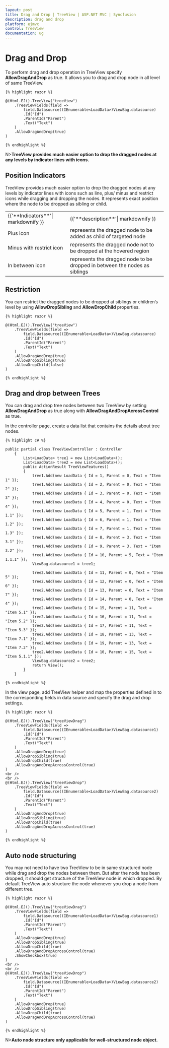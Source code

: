 ```yaml
---
layout: post
title: Drag and Drop | TreeView | ASP.NET MVC | Syncfusion
description: drag and drop
platform: ejmvc
control: TreeView
documentation: ug
---
```


# Drag and Drop

To perform drag and drop operation in TreeView specify **AllowDragAndDrop** as true. It allows you to drag and drop node in all level of same TreeView.
    
    
    
    {% highlight razor %}
    
    @(Html.EJ().TreeView("treeView")
        .TreeViewFields(field =>
            field.Datasource((IEnumerable<LoadData>)ViewBag.datasource)
            .Id("Id")
            .ParentId("Parent")
            .Text("Text")
        )
        .AllowDragAndDrop(true)
    )
    
    {% endhighlight %}
    
    
    
N>**TreeView provides much easier option to drop the dragged nodes at any levels by indicator lines with icons.**

## Position Indicators

TreeView provides much easier option to drop the dragged nodes at any levels by indicator lines with icons such as line, plus/ minus and restrict icons while dragging and dropping the nodes. It represents exact position where the node to be dropped as sibling or child.

<table>
<tr>
<td>
    {{'**Indicators**'| markdownify }}
</td>
<td>
    {{'**description**'| markdownify }}
</td>
</tr>
<tr>
<td>
Plus icon
</td>
<td>
represents the dragged node to be added as child of targeted node
</td>
</tr>
<tr>
<td>
Minus with restrict icon
</td>
<td>
represents the dragged node not to be dropped at the hovered region
</td>
</tr>
<tr>
<td>
In between icon
</td>
<td>
represents the dragged node to be dropped in between the nodes as siblings
</td>
</tr>
</table>

## Restriction

You can restrict the dragged nodes to be dropped at siblings or children’s level by using **AllowDropSibling** and **AllowDropChild** properties.
    
    
    
    {% highlight razor %}
    
    @(Html.EJ().TreeView("treeView")
        .TreeViewFields(field =>
            field.Datasource((IEnumerable<LoadData>)ViewBag.datasource)
            .Id("Id")
            .ParentId("Parent")
            .Text("Text")
        )
        .AllowDragAndDrop(true)
        .AllowDropSibling(true)
        .AllowDropChild(false)
    )
    
    {% endhighlight %}
    
    
    
## Drag and drop between Trees

You can drag and drop tree nodes between two TreeView by setting **AllowDragAndDrop** as true along with **AllowDragAndDropAcrossControl** as true.

In the controller page, create a data list that contains the details about tree nodes.
    
    
    
    {% highlight c# %}
    
    public partial class TreeViewController : Controller
        {
            List<LoadData> tree1 = new List<LoadData>();
            List<LoadData> tree2 = new List<LoadData>();
            public ActionResult TreeViewFeatures()
            {
                tree1.Add(new LoadData { Id = 1, Parent = 0, Text = "Item 1" });
                tree1.Add(new LoadData { Id = 2, Parent = 0, Text = "Item 2" });
                tree1.Add(new LoadData { Id = 3, Parent = 0, Text = "Item 3" });
                tree1.Add(new LoadData { Id = 4, Parent = 0, Text = "Item 4" });
                tree1.Add(new LoadData { Id = 5, Parent = 1, Text = "Item 1.1" });
                tree1.Add(new LoadData { Id = 6, Parent = 1, Text = "Item 1.2" });
                tree1.Add(new LoadData { Id = 7, Parent = 1, Text = "Item 1.3" });
                tree1.Add(new LoadData { Id = 8, Parent = 3, Text = "Item 3.1" });
                tree1.Add(new LoadData { Id = 9, Parent = 3, Text = "Item 3.2" });
                tree1.Add(new LoadData { Id = 10, Parent = 5, Text = "Item 1.1.1" });
                ViewBag.datasource1 = tree1;
    
                tree2.Add(new LoadData { Id = 11, Parent = 0, Text = "Item 5" });
                tree2.Add(new LoadData { Id = 12, Parent = 0, Text = "Item 6" });
                tree2.Add(new LoadData { Id = 13, Parent = 0, Text = "Item 7" });
                tree2.Add(new LoadData { Id = 14, Parent = 0, Text = "Item 4" });
                tree2.Add(new LoadData { Id = 15, Parent = 11, Text = "Item 5.1" });
                tree2.Add(new LoadData { Id = 16, Parent = 11, Text = "Item 5.2" });
                tree2.Add(new LoadData { Id = 17, Parent = 11, Text = "Item 5.3" });
                tree2.Add(new LoadData { Id = 18, Parent = 13, Text = "Item 7.1" });
                tree2.Add(new LoadData { Id = 19, Parent = 13, Text = "Item 7.2" });
                tree2.Add(new LoadData { Id = 10, Parent = 15, Text = "Item 5.1.1" });
                ViewBag.datasource2 = tree2;
                return View();
            }
        }
        
    {% endhighlight %}
    
    
    
In the view page, add TreeView helper and map the properties defined in to the corresponding fields in data source and specify the drag and drop settings.
    
    
    
    {% highlight razor %}
    
    @(Html.EJ().TreeView("treeViewDrag")
        .TreeViewFields(field =>
            field.Datasource((IEnumerable<LoadData>)ViewBag.datasource1)
            .Id("Id")
            .ParentId("Parent")
            .Text("Text")
        )
        .AllowDragAndDrop(true)
        .AllowDropSibling(true)
        .AllowDropChild(true)
        .AllowDragAndDropAcrossControl(true)
    )
    <br />
    <br />
    @(Html.EJ().TreeView("treeViewDrop")
        .TreeViewFields(field =>
            field.Datasource((IEnumerable<LoadData>)ViewBag.datasource2)
            .Id("Id")
            .ParentId("Parent")
            .Text("Text")
        )
        .AllowDragAndDrop(true)
        .AllowDropSibling(true)
        .AllowDropChild(true)
        .AllowDragAndDropAcrossControl(true)
    )
    
    {% endhighlight %}
    
    
    
## Auto node structuring

You may not need to have two TreeView to be in same structured node while drag and drop the nodes between them. But after the node has been dropped, it should get structure of the TreeView node in which dropped. By default TreeView auto structure the node whenever you drop a node from different tree.
    
    
    
    {% highlight razor %}
    
    @(Html.EJ().TreeView("treeViewDrag")
        .TreeViewFields(field =>
            field.Datasource((IEnumerable<LoadData>)ViewBag.datasource1)
            .Id("Id")
            .ParentId("Parent")
            .Text("Text")
        )
        .AllowDragAndDrop(true)
        .AllowDropSibling(true)
        .AllowDropChild(true)
        .AllowDragAndDropAcrossControl(true)
        .ShowCheckbox(true)
    )
    <br />
    <br />
    @(Html.EJ().TreeView("treeViewDrop")
        .TreeViewFields(field =>
            field.Datasource((IEnumerable<LoadData>)ViewBag.datasource2)
            .Id("Id")
            .ParentId("Parent")
            .Text("Text")
        )
        .AllowDragAndDrop(true)
        .AllowDropSibling(true)
        .AllowDropChild(true)
        .AllowDragAndDropAcrossControl(true)
    )
    
    {% endhighlight %}
    
    
N>**Auto node structure only applicable for well-structured node object.**

